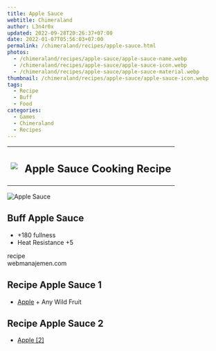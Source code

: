 ```yaml
---
title: Apple Sauce
webtitle: Chimeraland
author: L3n4r0x
updated: 2022-09-28T20:26:37+07:00
date: 2022-01-07T05:56:03+07:00
permalink: /chimeraland/recipes/apple-sauce.html
photos:
  - /chimeraland/recipes/apple-sauce/apple-sauce-name.webp
  - /chimeraland/recipes/apple-sauce/apple-sauce-icon.webp
  - /chimeraland/recipes/apple-sauce/apple-sauce-material.webp
thumbnail: /chimeraland/recipes/apple-sauce/apple-sauce-icon.webp
tags:
  - Recipe
  - Buff
  - Food
categories:
  - Games
  - Chimeraland
  - Recipes
---
```


<section id="bootstrap-wrapper"><link rel="stylesheet" href="https://cdn.statically.io/gh/dimaslanjaka/Web-Manajemen/40ac3225/css/bootstrap-4.5-wrapper.css"/><div class="row mb-2"><div class="col-md-12 mb-2"><table class="table" id="post-info"><tbody><tr><td><img class="d-inline-block me-2" src="/chimeraland/recipes/apple-sauce/apple-sauce-icon.webp" width="auto" height="auto"/></td><td><h1 class="fs-5">Apple Sauce Cooking Recipe</h1></td></tr></tbody></table></div></div><div class="card mb-2"><div class="row g-0"><div class="col-sm-4 position-relative mb-2"><img src="/chimeraland/recipes/apple-sauce/apple-sauce-material.webp" class="card-img fit-cover w-100 h-100" alt="Apple Sauce" data-fancybox="true"/></div><div class="col-sm-8 mb-2"><div class="card-body"><h2 class="card-title fs-5">Buff Apple Sauce</h2><div class="card-text"><ul><li>+180 fullness</li><li>Heat Resistance +5</li></ul></div><span class="badge rounded-pill bg-dark">recipe</span></div><div class="card-footer text-end text-muted">webmanajemen.com</div></div></div></div><div class="row mb-2"><div class="col-12 col-lg-6 recipe-item mb-2"><div class="card"><div class="card-body"><h2 class="card-title fs-5">Recipe Apple Sauce 1</h2><div class="card-text"><ul><li><a class="text-decoration-none" href="/chimeraland/materials/apple.html">Apple</a><span> + </span>Any Wild Fruit</li></ul></div></div></div></div><div class="col-12 col-lg-6 recipe-item mb-2"><div class="card"><div class="card-body"><h2 class="card-title fs-5">Recipe Apple Sauce 2</h2><div class="card-text"><ul><li><a class="text-decoration-none" href="/chimeraland/materials/apple.html">Apple [2]</a></li></ul></div></div></div></div></div></section>